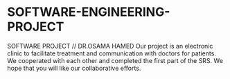 # SOFTWARE-ENGINEERING-PROJECT
SOFTWARE PROJECT // DR.OSAMA HAMED
Our project is an electronic clinic to facilitate treatment and communication with doctors for patients. We cooperated with each other and completed the first part of the SRS. We hope that you will like our collaborative efforts.
